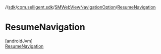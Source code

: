 //[sdk](../../../../index.md)/[com.selligent.sdk](../../index.md)/[SMWebViewNavigationOption](../index.md)/[ResumeNavigation](index.md)

# ResumeNavigation

[androidJvm]\
[ResumeNavigation](index.md)
